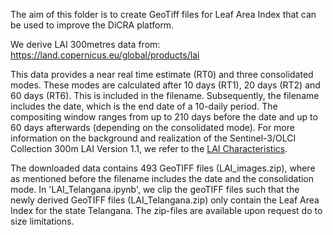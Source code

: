 The aim of this folder is to create GeoTiff files for Leaf Area Index that can be used to improve the DiCRA platform.

We derive LAI 300metres data from: https://land.copernicus.eu/global/products/lai

This data provides a near real time estimate (RT0) and three consolidated modes. These modes are calculated after 10 days (RT1), 20 days (RT2) and 60 days (RT6). This is included in the filename. Subsequently, the filename includes the date, which is the end date of a 10-daily period. The compositing window ranges from up to 210 days before the date and up to 60 days afterwards (depending on the consolidated mode). For more information on the background and realization of the Sentinel-3/OLCI Collection 300m LAI Version 1.1, we refer to the [LAI Characteristics](https://land.copernicus.eu/global/products/lai). 

The downloaded data contains 493 GeoTIFF files (LAI_images.zip), where as mentioned before the filename includes the date and the consolidation mode. In 'LAI_Telangana.ipynb', we clip the geoTIFF files such that the newly derived GeoTIFF files (LAI_Telangana.zip) only contain the Leaf Area Index for the state Telangana. The zip-files are available upon request do to size limitations.